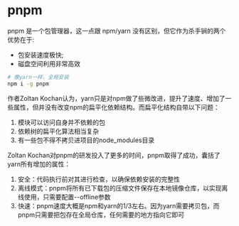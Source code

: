 # pnpm

pnpm 是一个包管理器，这一点跟 npm/yarn 没有区别，但它作为杀手锏的两个优势在于:

- 包安装速度极快;
- 磁盘空间利用非常高效

```bash
# 像yarn一样，全局安装
npm i -g pnpm
```

作者Zoltan Kochan认为，yarn只是对npm做了些微改进，提升了速度、增加了一些属性，但并没有改变npm的扁平化依赖结构。而扁平化结构自带以下问题：

1. 模块可以访问自身并不依赖的包
2. 依赖树的扁平化算法相当复杂
3. 有一些包不得不拷贝进项目的node_modules目录

Zoltan Kochan对pnpm的研发投入了更多的时间，pnpm取得了成功，囊括了yarn所有增加的属性：

1. 安全：代码执行前对其进行检查，以确保依赖安装的完整性
2. 离线模式：pnpm将所有已下载包的压缩文件保存在本地镜像仓库，以实现离线使用，只需要配置--offline参数
3. 快速：pnpm速度大概是npm和yarn的1/3左右。因为yarn需要拷贝包，而 pnpm只需要把包存在全局仓库，任何需要的地方指向它即可

